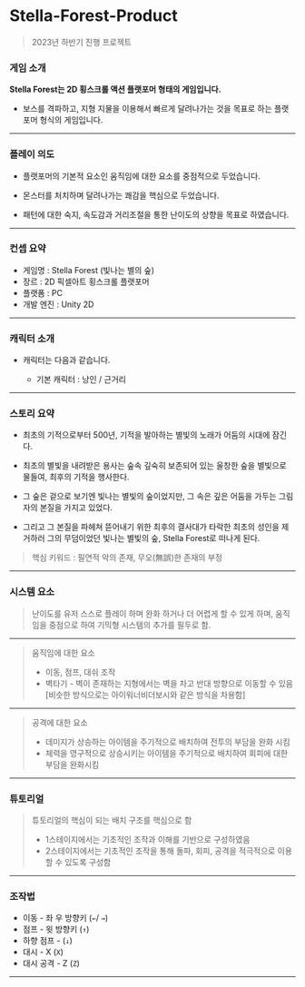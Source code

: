 # Stella-Forest-Product

> 2023년 하반기 진행 프로젝트

### 게임 소개  

**Stella Forest는 2D 횡스크롤 액션 플랫포머 형태의 게임입니다.**

- 보스를 격파하고, 지형 지물을 이용해서 빠르게 달려나가는 것을 목표로 하는 플랫포머 형식의 게임입니다.

-----

### 플레이 의도

- 플랫포머의 기본적 요소인 움직임에 대한 요소를 중점적으로 두었습니다.

- 몬스터를 처치하며 달려나가는 쾌감을 핵심으로 두었습니다.

- 패턴에 대한 숙지, 속도감과 거리조절을 통한 난이도의 상향을 목표로 하였습니다.

-----

### 컨셉 요약
- 게임명 : Stella Forest (빛나는 별의 숲)
- 장르 : 2D 픽셀아트 횡스크롤 플랫포머
- 플랫폼 : PC
- 개발 엔진 : Unity 2D

-----

### 캐릭터 소개
- 캐릭터는 다음과 같습니다.

  - 기본 캐릭터 : 낭인 / 근거리

-----

### 스토리 요약
- 최초의 기적으로부터 500년, 기적을 발아하는 별빛의 노래가 어둠의 시대에 잠긴다.

- 최초의 별빛을 내려받은 용사는 숲속 깊숙히 보존되어 있는 울창한 숲을 별빛으로 물들여, 최후의 기적을 행사한다.

- 그 숲은 겉으로 보기엔 빛나는 별빛의 숲이었지만, 그 속은 깊은 어둠을 가두는 그림자의 본질을 가지고 있었다.

- 그리고 그 본질을 파헤쳐 뜯어내기 위한 최후의 결사대가 타락한 최초의 성인을 제거하러 그의 무덤이었던 빛나는 별빛의 숲, Stella Forest로 떠나게 된다.

> 핵심 키워드  : 필연적 악의 존재, 무오(無誤)한 존재의 부정

-----

### 시스템 요소

> 난이도를 유저 스스로 플레이 하며 완화 하거나 더 어렵게 할 수 있게 하며, 움직임을 중점으로 하여 기믹형 시스템의 추가를 필두로 함.  

-----

> 움직임에 대한 요소  
> - 이동, 점프, 대쉬 조작  
> - 벽타기 - 벽이 존재하는 지형에서는 벽을 차고 반대 방향으로 이동할 수 있음
[비슷한 방식으로는 아이워너비더보시와 같은 방식을 차용함]

-----

> 공격에 대한 요소
> - 데미지가 상승하는 아이템을 주기적으로 배치하여 전투의 부담을 완화 시킴
> - 체력을 영구적으로 상승시키는 아이템을 주기적으로 배치하여 회피에 대한 부담을 완화시킴

-----

### 튜토리얼

> 튜토리얼의 핵심이 되는 배치 구조를 핵심으로 함
> - 1스테이지에서는 기초적인 조작과 이해를 기반으로 구성하였음
> - 2스테이지에서는 기초적인 조작을 통해 돌파, 회피, 공격을 적극적으로 이용할 수 있도록 구성함

-----

### 조작법
- 이동 - 좌 우 방향키 (`←`/ `→`)  
- 점프 - 윗 방향키 (`↑`)  
- 하향 점프 -  (`↓`)  
- 대시 - X (`X`)
- 대시 공격 - Z (`Z`)

----